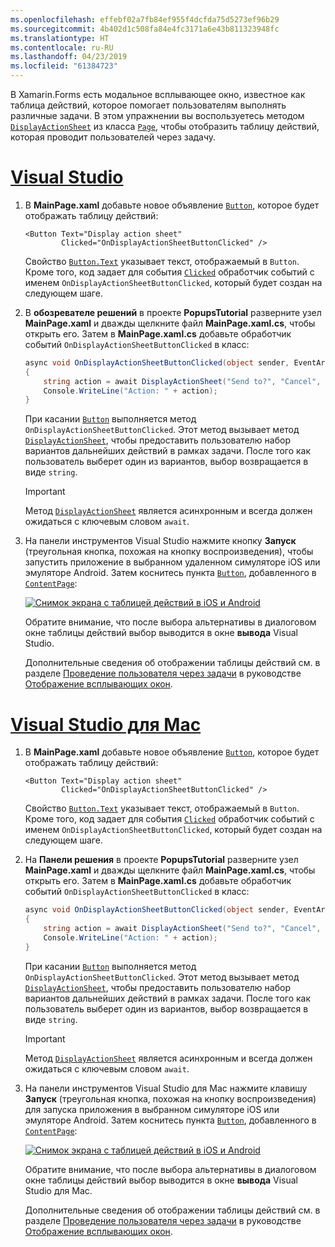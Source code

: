 ```yaml
---
ms.openlocfilehash: effebf02a7fb84ef955f4dcfda75d5273ef96b29
ms.sourcegitcommit: 4b402d1c508fa84e4fc3171a6e43b811323948fc
ms.translationtype: HT
ms.contentlocale: ru-RU
ms.lasthandoff: 04/23/2019
ms.locfileid: "61384723"
---
```


В Xamarin.Forms есть модальное всплывающее окно, известное как таблица действий, которое помогает пользователям выполнять различные задачи. В этом упражнении вы воспользуетесь методом [`DisplayActionSheet`](xref:Xamarin.Forms.Page.DisplayActionSheet*) из класса [`Page`](xref:Xamarin.Forms.Page), чтобы отобразить таблицу действий, которая проводит пользователей через задачу.

# <a name="visual-studiotabvswin"></a>[Visual Studio](#tab/vswin)

1. В **MainPage.xaml** добавьте новое объявление [`Button`](xref:Xamarin.Forms.Button), которое будет отображать таблицу действий:

    ```xaml
    <Button Text="Display action sheet"
            Clicked="OnDisplayActionSheetButtonClicked" />
    ```

     Свойство [`Button.Text`](xref:Xamarin.Forms.Button.Text) указывает текст, отображаемый в `Button`. Кроме того, код задает для события [`Clicked`](xref:Xamarin.Forms.Button.Clicked) обработчик событий с именем `OnDisplayActionSheetButtonClicked`, который будет создан на следующем шаге.

1. В **обозревателе решений** в проекте **PopupsTutorial** разверните узел **MainPage.xaml** и дважды щелкните файл **MainPage.xaml.cs**, чтобы открыть его. Затем в **MainPage.xaml.cs** добавьте обработчик событий `OnDisplayActionSheetButtonClicked` в класс:

    ```csharp
    async void OnDisplayActionSheetButtonClicked(object sender, EventArgs e)
    {
        string action = await DisplayActionSheet("Send to?", "Cancel", null, "Email", "Twitter", "Facebook");
        Console.WriteLine("Action: " + action);
    }
    ```

    При касании [`Button`](xref:Xamarin.Forms.Button) выполняется метод `OnDisplayActionSheetButtonClicked`. Этот метод вызывает метод [`DisplayActionSheet`](xref:Xamarin.Forms.Page.DisplayActionSheet*), чтобы предоставить пользователю набор вариантов дальнейших действий в рамках задачи. После того как пользователь выберет один из вариантов, выбор возвращается в виде `string`.

    > [!IMPORTANT]
    > Метод [`DisplayActionSheet`](xref:Xamarin.Forms.Page.DisplayActionSheet*) является асинхронным и всегда должен ожидаться с ключевым словом `await`.

1. На панели инструментов Visual Studio нажмите кнопку **Запуск** (треугольная кнопка, похожая на кнопку воспроизведения), чтобы запустить приложение в выбранном удаленном симуляторе iOS или эмуляторе Android. Затем коснитесь пункта [`Button`](xref:Xamarin.Forms.Button), добавленного в [`ContentPage`](xref:Xamarin.Forms.ContentPage):

    [![Снимок экрана с таблицей действий в iOS и Android](../images/actionsheet.png "Таблица действий, которая помогает пользователям пройти задачу")](../images/actionsheet-large.png#lightbox "Таблица действий, которая помогает пользователям пройти задачу")

    Обратите внимание, что после выбора альтернативы в диалоговом окне таблицы действий выбор выводится в окне **вывода** Visual Studio.

    Дополнительные сведения об отображении таблицы действий см. в разделе [Проведение пользователя через задачи](~/xamarin-forms/app-fundamentals/navigation/pop-ups.md#guiding-users-through-tasks) в руководстве [Отображение всплывающих окон](~/xamarin-forms/app-fundamentals/navigation/pop-ups.md).

# <a name="visual-studio-for-mactabvsmac"></a>[Visual Studio для Mac](#tab/vsmac)

1. В **MainPage.xaml** добавьте новое объявление [`Button`](xref:Xamarin.Forms.Button), которое будет отображать таблицу действий:

    ```xaml
    <Button Text="Display action sheet"
            Clicked="OnDisplayActionSheetButtonClicked" />
    ```

    Свойство [`Button.Text`](xref:Xamarin.Forms.Button.Text) указывает текст, отображаемый в `Button`. Кроме того, код задает для события [`Clicked`](xref:Xamarin.Forms.Button.Clicked) обработчик событий с именем `OnDisplayActionSheetButtonClicked`, который будет создан на следующем шаге.

1. На **Панели решения** в проекте **PopupsTutorial** разверните узел **MainPage.xaml** и дважды щелкните файл **MainPage.xaml.cs**, чтобы открыть его. Затем в **MainPage.xaml.cs** добавьте обработчик событий `OnDisplayActionSheetButtonClicked` в класс:

    ```csharp
    async void OnDisplayActionSheetButtonClicked(object sender, EventArgs e)
    {
        string action = await DisplayActionSheet("Send to?", "Cancel", null, "Email", "Twitter", "Facebook");
        Console.WriteLine("Action: " + action);
    }
    ```

    При касании [`Button`](xref:Xamarin.Forms.Button) выполняется метод `OnDisplayActionSheetButtonClicked`. Этот метод вызывает метод [`DisplayActionSheet`](xref:Xamarin.Forms.Page.DisplayActionSheet*), чтобы предоставить пользователю набор вариантов дальнейших действий в рамках задачи. После того как пользователь выберет один из вариантов, выбор возвращается в виде `string`.

    > [!IMPORTANT]
    > Метод [`DisplayActionSheet`](xref:Xamarin.Forms.Page.DisplayActionSheet*) является асинхронным и всегда должен ожидаться с ключевым словом `await`.

1. На панели инструментов Visual Studio для Mac нажмите клавишу **Запуск** (треугольная кнопка, похожая на кнопку воспроизведения) для запуска приложения в выбранном симуляторе iOS или эмуляторе Android. Затем коснитесь пункта [`Button`](xref:Xamarin.Forms.Button), добавленного в [`ContentPage`](xref:Xamarin.Forms.ContentPage):

    [![Снимок экрана с таблицей действий в iOS и Android](../images/actionsheet.png "Таблица действий, которая помогает пользователям пройти задачу")](../images/actionsheet-large.png#lightbox "Таблица действий, которая помогает пользователям пройти задачу")

    Обратите внимание, что после выбора альтернативы в диалоговом окне таблицы действий выбор выводится в окне **вывода** Visual Studio для Mac.

    Дополнительные сведения об отображении таблицы действий см. в разделе [Проведение пользователя через задачи](~/xamarin-forms/app-fundamentals/navigation/pop-ups.md#guiding-users-through-tasks) в руководстве [Отображение всплывающих окон](~/xamarin-forms/app-fundamentals/navigation/pop-ups.md).
